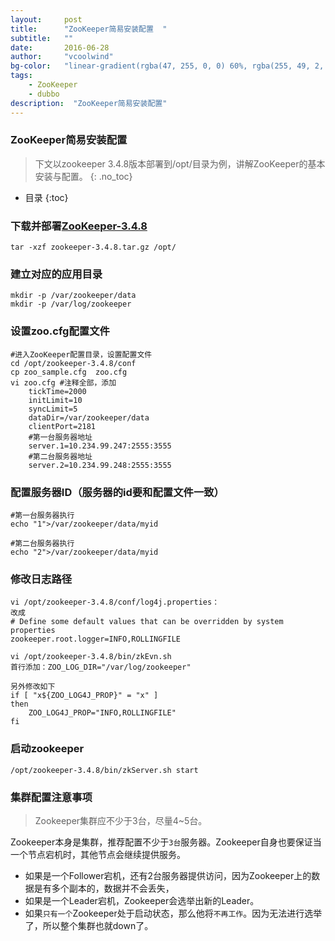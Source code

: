 ```yaml
---
layout:     post
title:      "ZooKeeper简易安装配置  "
subtitle:   ""
date:       2016-06-28
author:     "vcoolwind"
bg-color:   "linear-gradient(rgba(47, 255, 0, 0) 60%, rgba(255, 49, 2, 0.34)), linear-gradient(70deg, rgba(53, 187, 20, 0.56) 32%, rgba(222, 100, 117, 0.58))"
tags:
    - ZooKeeper
    - dubbo
description:  "ZooKeeper简易安装配置"    
---
```



### ZooKeeper简易安装配置
> 下文以zookeeper 3.4.8版本部署到/opt/目录为例，讲解ZooKeeper的基本安装与配置。
{: .no_toc}

* 目录
{:toc}

### 下载并部署[ZooKeeper-3.4.8](https://mirrors.tuna.tsinghua.edu.cn/apache/zookeeper/zookeeper-3.4.8/zookeeper-3.4.8.tar.gz)
	tar -xzf zookeeper-3.4.8.tar.gz /opt/

### 建立对应的应用目录
	mkdir -p /var/zookeeper/data
	mkdir -p /var/log/zookeeper

### 设置zoo.cfg配置文件
	#进入ZooKeeper配置目录，设置配置文件
	cd /opt/zookeeper-3.4.8/conf 
	cp zoo_sample.cfg  zoo.cfg
	vi zoo.cfg #注释全部，添加
		tickTime=2000
		initLimit=10
		syncLimit=5
		dataDir=/var/zookeeper/data
		clientPort=2181
		#第一台服务器地址
		server.1=10.234.99.247:2555:3555
		#第二台服务器地址
		server.2=10.234.99.248:2555:3555

### 配置服务器ID（服务器的id要和配置文件一致）
	#第一台服务器执行
	echo "1">/var/zookeeper/data/myid
	
	#第二台服务器执行
	echo "2">/var/zookeeper/data/myid

### 修改日志路径
	vi /opt/zookeeper-3.4.8/conf/log4j.properties： 
	改成 
	# Define some default values that can be overridden by system properties  
	zookeeper.root.logger=INFO,ROLLINGFILE  
	
	vi /opt/zookeeper-3.4.8/bin/zkEvn.sh
	首行添加：ZOO_LOG_DIR="/var/log/zookeeper"
	
	另外修改如下
	if [ "x${ZOO_LOG4J_PROP}" = "x" ]  
	then  
	    ZOO_LOG4J_PROP="INFO,ROLLINGFILE"  
	fi  

### 启动zookeeper  
	/opt/zookeeper-3.4.8/bin/zkServer.sh start
	

### 集群配置注意事项

> Zookeeper集群应不少于3台，尽量4~5台。

Zookeeper本身是集群，推荐配置不少于`3台`服务器。Zookeeper自身也要保证当一个节点宕机时，其他节点会继续提供服务。
- 如果是一个Follower宕机，还有2台服务器提供访问，因为Zookeeper上的数据是有多个副本的，数据并不会丢失，
- 如果是一个Leader宕机，Zookeeper会选举出新的Leader。
- 如果`只有一个`Zookeeper处于启动状态，那么他将`不再工作`。因为无法进行选举了，所以整个集群也就down了。

